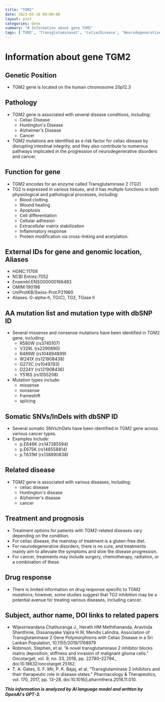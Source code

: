 ```yaml
---
title: "TGM2"
date: 2023-05-16 00:00:00
layout: post
categories: Gene
summary: "# Information about gene TGM2"
tags: ['TGM2', 'Transglutaminase2', 'CeliacDisease', 'NeurodegenerativeDisorders', 'Cancer', 'Mutation', 'Treatment', 'Inhibition']
---
```


# Information about gene TGM2

## Genetic Position 
- TGM2 gene is located on the human chromosome 20p12.3 

## Pathology
- TGM2 gene is associated with several disease conditions, including: 
  - Celiac Disease 
  - Huntington's Disease 
  - Alzheimer's Disease 
  - Cancer 
- TGM2 mutations are identified as a risk factor for celiac disease by disrupting intestinal integrity, and they also contribute to numerous pathways implicated in the progression of neurodegenerative disorders and cancer.
 
## Function for gene
- TGM2 encodes for an enzyme called Transglutaminase 2 (TG2)
- TG2 is expressed in various tissues, and it has multiple functions in both physiological and pathological processes, including: 
  - Blood clotting 
  - Wound healing 
  - Apoptosis 
  - Cell differentiation 
  - Cellular adhesion 
  - Extracellular matrix stabilization 
  - Inflammatory response 
  - Protein modification via cross-linking and acetylation. 

## External IDs for gene and genomic location, Aliases
- HGNC:11708 
- NCBI Entrez:7052
- Ensembl:ENSG00000166483 
- OMIM:190196 
- UniProtKB/Swiss-Prot:P21980 
- Aliases: G-alpha-h, TG(C), TG2, TGase II 

## AA mutation list and mutation type with dbSNP ID
- Several missense and nonsense mutations have been identified in TGM2 gene, including: 
  - R580W (rs3745107) 
  - V329L (rs2290890) 
  - R469W (rs104894899) 
  - W241X (rs121908438) 
  - G273C (rs1049793) 
  - D224Y (rs121908436) 
  - Y516S (rs1055208) 
- Mutation types include: 
  - missense 
  - nonsense 
  - frameshift 
  - splicing 

## Somatic SNVs/InDels with dbSNP ID
- Several somatic SNVs/InDels have been identified in TGM2 gene across various cancer types. 
- Examples include: 
  - p.E646K (rs147385594) 
  - p.E675K (rs148558814) 
  - p.T631M (rs138890838) 

## Related disease
- TGM2 gene is associated with various diseases, including: 
  - celiac disease 
  - Huntington's disease 
  - Alzheimer's disease 
  - cancer 

## Treatment and prognosis
- Treatment options for patients with TGM2-related diseases vary depending on the condition. 
- For celiac disease, the mainstay of treatment is a gluten-free diet.
- For neurodegenerative disorders, there is no cure, and treatments mainly aim to alleviate the symptoms and slow the disease progression. 
- For cancer, treatments may include surgery, chemotherapy, radiation, or a combination of these.

## Drug response
- There is limited information on drug response specific to TGM2 mutations; however, some studies suggest that TG2 inhibition may be a potential avenue for treating various diseases, including cancer.

## Subject, author name, DOI links to related papers 
- Wijesiriwardana Chathuranga J., Herath HM Meththananda, Aravinda Shanthinie, Dissanayake Vajira H.W, Mendis Lalindra, Association of Transglutaminase 2 Gene Polymorphisms with Celiac Disease in a Sri Lankan Population, 10.1155/2019/1768979
- Robinson, Stephen, et al. “A novel transglutaminase 2 inhibitor blocks matrix deposition, stiffness and invasion of malignant glioma cells.” Oncotarget, vol. 9, no. 33, 2018, pp. 22780–22794., doi:10.18632/oncotarget.25162.
- T. A. Gates, S. F. Mir, P. K. Bajaj, et al. “Transglutaminase 2 inhibitors and their therapeutic role in disease states." Pharmacology & Therapeutics, vol. 170, 2017, pp. 13–28, doi:10.1016/j.pharmthera.2016.11.010.

**_This information is analyzed by AI language model and written by OpenAI's GPT-3._**